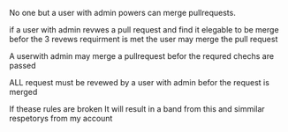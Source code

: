 No one but a user with admin powers can merge pullrequests.

if a user with admin revwes a pull request and find it elegable to be merge befor the 3 revews requirment is met the user may merge the pull request

A userwith admin may merge a pullrequest befor the requred chechs are passed

ALL request must be revewed by a user with admin befor the request is merged

If thease rules are broken It will result in a band from this and simmilar respetorys from my account
